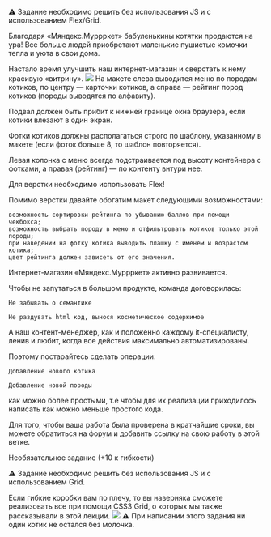 ⚠️  Задание необходимо решить без использования JS и с использованием Flex/Grid.

Благодаря «Мяндекс.Муррркет» бабуленькины котятки продаются на ура! Все больше людей приобретают маленькие пушистые комочки тепла и уюта в свои дома.

Настало время улучшить наш интернет-магазин и сверстать к нему красивую «витрину».
![](https://d3c33hcgiwev3.cloudfront.net/imageAssetProxy.v1/r3-bkVt7Eeeliw7ADgKLdA_dad4df03b12f64db38abada400cb2501_ad7e45c4-896d-11e5-8263-a76fd636c7d5.png?expiry=1620259200000&hmac=MOPGlEc8TpcB25jSAdWjN5GyXD7FCqR2xwF93yUhZJY)
На макете слева выводится меню по породам котиков, по центру — карточки котиков, а справа — рейтинг пород котиков (породы выводятся по алфавиту).

Подвал должен быть прибит к нижней границе окна браузера, если котики влезают в один экран.

Фотки котиков должны располагаться строго по шаблону, указанному в макете (если фоток больше 8, то шаблон повторяется).

Левая колонка с меню всегда подстраивается под высоту контейнера с фотками, а правая (рейтинг) — по контенту внтури нее.

Для верстки необходимо использовать Flex!

Помимо верстки давайте обогатим макет следующими возможностями:

    возможность сортировки рейтинга по убыванию баллов при помощи чекбокса;
    возможность выбрать породу в меню и отфильтровать котиков только этой породы;
    при наведении на фотку котика выводить плашку с именем и возрастом котика;
    цвет рейтинга должен зависеть от его значения.

Интернет-магазин «Мяндекс.Муррркет» активно развивается.

Чтобы не запутаться в большом продукте, команда договорилась:

    Не забывать о семантике

    Не раздувать html код, вынося косметическое содержимое

А наш контент-менеджер, как и положенно каждому it-специалисту, ленив и любит, когда все действия максимально автоматизированы.

Поэтому постарайтесь сделать операции:

    Добавление нового котика

    Добавление новой породы

как можно более простыми, т.е чтобы для их реализации приходилось написать как можно меньше простого кода.

   

Для того, чтобы ваша работа была проверена в кратчайшие сроки, вы можете обратиться на форум и добавить ссылку на свою работу в этой ветке.

Необязательное задание (+10 к гибкости)

⚠️  Задание необходимо решить без использования JS и с использованием Grid.

Если гибкие коробки вам по плечу, то вы наверняка сможете реализовать все при помощи CSS3 Grid, о которых мы также рассказывали в этой лекции.
![](https://d3c33hcgiwev3.cloudfront.net/imageAssetProxy.v1/BYhyQ1t8EeeP6hLXsz0H0g_f055dc1f0500f39e867fd5a4588a3c0f_da00ff4a-896a-11e5-9e83-bf94f0429635.jpg?expiry=1620259200000&hmac=_tcghjGaEBrPpPAYdMgRTl4iVxzTpqL8LvRjSbyJL-o)
⚠️  При написании этого задания ни один котик не остался без молочка.